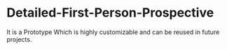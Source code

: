 # Detailed-First-Person-Prospective
It is a Prototype Which is highly customizable and can be reused in future projects. 
